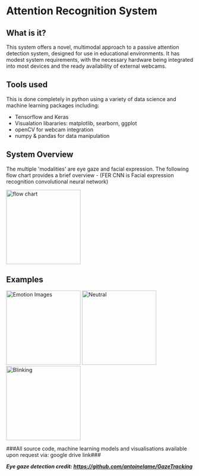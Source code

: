 # Attention Recognition System

## What is it?

This system offers a novel, multimodal approach to a passive attention detection system, designed for use in educational environments. It has modest system requirements, with the necessary hardware being integrated into most devices and the ready availability of external webcams.

## Tools used

This is done completely in python using a variety of data science and machine learning packages including: 
<br />
<ul>
  <li>Tensorflow and Keras</li>
  <li>Visualation libararies: matplotlib, searborn, ggplot</li>
  <li>openCV for webcam integration</li>
  <li>numpy & pandas for data manipulation</li>
</ul>

## System Overview 

The multiple 'modalities' are eye gaze and facial expression. The following flow chart provides a brief overview - (FER CNN is Facial expression recognition convolutional neural network)

<img src="https://drive.google.com/uc?export=view&id=1Ws9fISFQKMsdOjrzerc68v7zQXPj_bjN" alt="flow chart" width="200"/>

## Examples 

<img src="https://drive.google.com/uc?export=view&id=1Ws9fISFQKMsdOjrzerc68v7zQXPj_bjN" alt="Emotion Images" width="200"/>
<img src="https://drive.google.com/uc?export=view&id=17xBVpTwLQlifXgX-TGdsU9nw-GzPuIqe" alt="Neutral" width="200"/>
<img src="https://drive.google.com/uc?export=view&id=198MYqBsaAH0PyG0KDkasecX1Yi28BhZj" alt="Blinking" width="200"/>


###All source code, machine learning models and visualisations available upon request via: google drive link###

***Eye gaze detection credit: https://github.com/antoinelame/GazeTracking***
